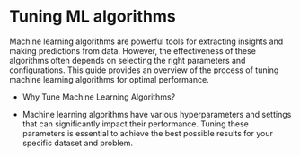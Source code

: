 # Tuning ML algorithms

Machine learning algorithms are powerful tools for extracting insights and making predictions from data. However, the effectiveness of these algorithms often depends on selecting the right parameters and configurations. This guide provides an overview of the process of tuning machine learning algorithms for optimal performance.

* Why Tune Machine Learning Algorithms?

- Machine learning algorithms have various hyperparameters and settings that can significantly impact their performance. Tuning these parameters is essential to achieve the best possible results for your specific dataset and problem.
